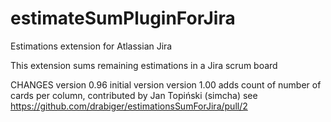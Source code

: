 # estimateSumPluginForJira
Estimations extension for Atlassian Jira

This extension sums remaining estimations in a Jira scrum board

CHANGES
version 0.96 initial version
version 1.00 adds count of number of cards per column, contributed by Jan Topiński (simcha)
	see https://github.com/drabiger/estimationsSumForJira/pull/2
